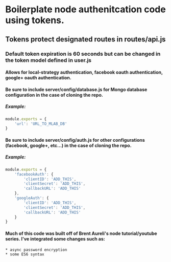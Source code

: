 # Boilerplate node authenitcation code using tokens.
## Tokens protect designated routes in routes/api.js
### Default token expiration is 60 seconds but can be changed in the token model defined in user.js

#### Allows for local-strategy authentication, facebook oauth authentication, google+ oauth authentication.

#### Be sure to include server/config/database.js for Mongo database configuration in the case of cloning the repo.
##### Example:
```javascript
module.exports = {
	'url': 'URL_TO_MLAB_DB'
}
```

#### Be sure to include server/config/auth.js for other configurations (facebook, google+, etc...) in the case of cloning the repo.
##### Example:
```javascript
module.exports = {
	'facebookAuth': {
		'clientID': 'ADD_THIS',
		'clientSecret': 'ADD_THIS',
		'callbackURL': 'ADD_THIS'
	},
	'googleAuth': {
		'clientID': 'ADD_THIS',
		'clientSecret': 'ADD_THIS',
		'callbackURL': 'ADD_THIS'
	}
}
```

#### Much of this code was built off of Brent Aureli's node tutorial/youtube series. I've integrated some changes such as:
	* async password encryption
	* some ES6 syntax